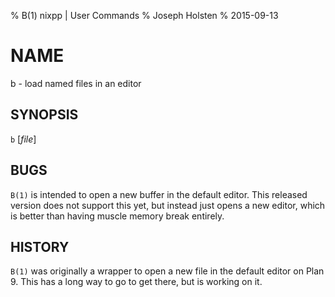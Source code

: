 % B(1) nixpp | User Commands
% Joseph Holsten
% 2015-09-13

# NAME

b - load named files in an editor

## SYNOPSIS

`b` [*file*]

## BUGS


`B(1)` is intended to open a new buffer in the default editor. This released version does not support this yet, but instead just opens a new editor, which is better than having muscle memory break entirely.

## HISTORY

`B(1)` was originally a wrapper to open a new file in the default editor on Plan 9. This has a long way to go to get there, but is working on it.
